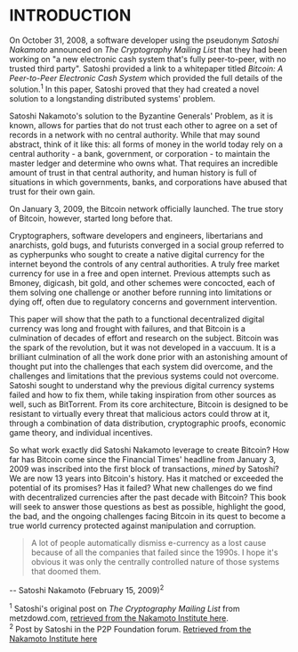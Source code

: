 # INTRODUCTION

On October 31, 2008, a software developer using the pseudonym _Satoshi Nakamoto_ announced on _The Cryptography Mailing List_ that they had been working on "a new electronic cash system that's fully peer-to-peer, with no trusted third party". Satoshi provided a link to a whitepaper titled _Bitcoin: A Peer-to-Peer Electronic Cash System_ which provided the full details of the solution.<sup>1</sup> In this paper, Satoshi proved that they had created a novel solution to a longstanding distributed systems' problem.

Satoshi Nakamoto's solution to the Byzantine Generals' Problem, as it is known, allows for parties that do not trust each other to agree on a set of records in a network with no central authority. While that may sound abstract, think of it like this: all forms of money in the world today rely on a central authority - a bank, government, or corporation - to maintain the master ledger and determine who owns what. That requires an incredible amount of trust in that central authority, and human history is full of situations in which governments, banks, and corporations have abused that trust for their own gain.

On January 3, 2009, the Bitcoin network officially launched. The true story of Bitcoin, however, started long before that.

Cryptographers, software developers and engineers, libertarians and anarchists, gold bugs, and futurists converged in a social group referred to as cypherpunks who sought to create a native digital currency for the internet beyond the controls of any central authorities. A truly free market currency for use in a free and open internet. Previous attempts such as Bmoney, digicash, bit gold, and other schemes were concocted, each of them solving one challenge or another before running into limitations or dying off, often due to regulatory concerns and government intervention.

This paper will show that the path to a functional decentralized digital currency was long and frought with failures, and that Bitcoin is a culmination of decades of effort and research on the subject. Bitcoin was the spark of the revolution, but it was not developed in a vaccuum. It is a brilliant culmination of all the work done prior with an astonishing amount of thought put into the challenges that each system did overcome, and the challenges and limitations that the previous systems could not overcome. Satoshi sought to understand why the previous digital currency systems failed and how to fix them, while taking inspiration from other sources as well, such as BitTorrent. From its core architecture, Bitcoin is designed to be resistant to virtually every threat that malicious actors could throw at it, through a combination of data distribution, cryptographic proofs, economic game theory, and individual incentives.

So what work exactly did Satoshi Nakamoto leverage to create Bitcoin? How far has Bitcoin come since the Financial Times' headline from January 3, 2009 was inscribed into the first block of transactions, _mined_ by Satoshi? We are now 13 years into Bitcoin's history. Has it matched or exceeded the potential of its promises? Has it failed? What new challenges do we find with decentralized currencies after the past decade with Bitcoin? This book will seek to answer those questions as best as possible, highlight the good, the bad, and the ongoing challenges facing Bitcoin in its quest to become a true world currency protected against manipulation and corruption.

> A lot of people automatically dismiss e-currency as a lost cause because of all the companies that failed since the 1990s. I hope it's obvious it was only the centrally controlled nature of those systems that doomed them.

-- Satoshi Nakamoto (February 15, 2009)<sup>2</sup>

<sup>1</sup> Satoshi's original post on _The Cryptography Mailing List_ from metzdowd.com, [retrieved from the Nakamoto Institute here](https://satoshi.nakamotoinstitute.org/emails/cryptography/1/).  
<sup>2</sup> Post by Satoshi in the P2P Foundation forum. [Retrieved from the Nakamoto Institute here](https://satoshi.nakamotoinstitute.org/posts/p2pfoundation/threads/1/)